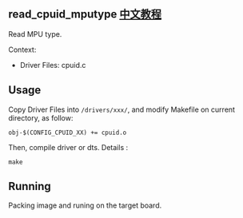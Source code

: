 read_cpuid_mputype [中文教程](https://biscuitos.github.io/blog/CPUID_read_cpuid_mputype/)
----------------------------------

Read MPU type.

Context:

* Driver Files: cpuid.c

## Usage

Copy Driver Files into `/drivers/xxx/`, and modify Makefile on current 
directory, as follow:

```
obj-$(CONFIG_CPUID_XX) += cpuid.o
```

Then, compile driver or dts. Details :

```
make
```

## Running

Packing image and runing on the target board.
